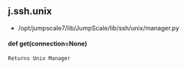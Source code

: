 ## j.ssh.unix

- /opt/jumpscale7/lib/JumpScale/lib/ssh/unix/manager.py

#### def get(connection=None) 

    Returns Unix Manager

